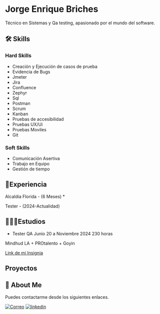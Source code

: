 
# Jorge Enrique Briches

Técnico en Sistemas y Qa testing, apasionado por el mundo del software.


## 🛠 Skills

### Hard Skills

* Creación y Ejecución de casos de prueba
* Evidencia de Bugs
* Jmeter
* Jira
* Confluence
* Zephyr
* Sql
* Postman
* Scrum
* Kanban
* Pruebas de accesibilidad
* Pruebas UX/Ui
* Pruebas Moviles
* Git

### Soft Skills

 * Comunicación Asertiva
* Trabajo en Equipo
* Gestión de tiempo

## 📜Experiencia

Alcaldia Florida - (6 Meses)
* 


Tester - (2024-Actualidad)
## 👨🏾‍🎓Estudios

* Tester QA Junio 20 a Noviembre 2024  230 horas

Mindhud LA + PROtalento + Goyin


[Link de mi Insignia]()
## Proyectos
## 🚀 About Me
Puedes contactarme desde los siguientes enlaces.

[![Correo](https://img.shields.io/badge/mail-white?style=for-the-badge&logo=gmail&logoColor=white&color=%230C8844)](<a href="mailto:jorgebrichesz1@outlook.com">)
[![linkedin](https://img.shields.io/badge/linkedin-0A66C2?style=for-the-badge&logo=linkedin&logoColor=white)](https://www.linkedin.com/in/jorge-enrique-briches-carabali-58a5b323b/)


